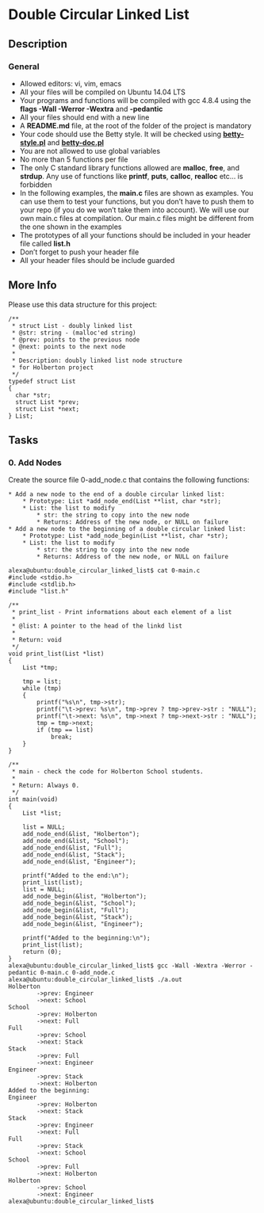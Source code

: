 # Double Circular Linked List

## Description
### General

* Allowed editors: vi, vim, emacs
* All your files will be compiled on Ubuntu 14.04 LTS
* Your programs and functions will be compiled with gcc 4.8.4 using the **flags -Wall -Werror -Wextra** and **-pedantic**
* All your files should end with a new line
* A **README.md** file, at the root of the folder of the project is mandatory
* Your code should use the Betty style. It will be checked using **[betty-style.pl](https://github.com/hs-hq/Betty/blob/main/betty-style.pl)** and **[betty-doc.pl](https://github.com/hs-hq/Betty/blob/main/betty-doc.pl)**
* You are not allowed to use global variables
* No more than 5 functions per file
* The only C standard library functions allowed are **malloc**, **free**, and **strdup**. Any use of functions like **printf**, **puts**, **calloc**, **realloc** etc… is forbidden
* In the following examples, the **main.c** files are shown as examples. You can use them to test your functions, but you don’t have to push them to your repo (if you do we won’t take them into account). We will use our own main.c files at compilation. Our main.c files might be different from the one shown in the examples
* The prototypes of all your functions should be included in your header file called **list.h**
* Don’t forget to push your header file
* All your header files should be include guarded

## More Info
Please use this data structure for this project:
```
/**
 * struct List - doubly linked list
 * @str: string - (malloc'ed string)
 * @prev: points to the previous node
 * @next: points to the next node
 *
 * Description: doubly linked list node structure
 * for Holberton project
 */
typedef struct List
{
  char *str;
  struct List *prev;
  struct List *next;
} List;
```
## Tasks
### 0. Add Nodes
Create the source file 0-add_node.c that contains the following functions:

    * Add a new node to the end of a double circular linked list:
        * Prototype: List *add_node_end(List **list, char *str);
        * List: the list to modify
            * str: the string to copy into the new node
            * Returns: Address of the new node, or NULL on failure
    * Add a new node to the beginning of a double circular linked list:
        * Prototype: List *add_node_begin(List **list, char *str);
        * List: the list to modify
            * str: the string to copy into the new node
            * Returns: Address of the new node, or NULL on failure
```
alexa@ubuntu:double_circular_linked_list$ cat 0-main.c 
#include <stdio.h>
#include <stdlib.h>
#include "list.h"

/**
 * print_list - Print informations about each element of a list
 *
 * @list: A pointer to the head of the linkd list
 *
 * Return: void
 */
void print_list(List *list)
{
    List *tmp;

    tmp = list;
    while (tmp)
    {
        printf("%s\n", tmp->str);
        printf("\t->prev: %s\n", tmp->prev ? tmp->prev->str : "NULL");
        printf("\t->next: %s\n", tmp->next ? tmp->next->str : "NULL");
        tmp = tmp->next;
        if (tmp == list)
            break;
    }
}

/**
 * main - check the code for Holberton School students.
 *
 * Return: Always 0.
 */
int main(void)
{
    List *list;

    list = NULL;
    add_node_end(&list, "Holberton");
    add_node_end(&list, "School");
    add_node_end(&list, "Full");
    add_node_end(&list, "Stack");
    add_node_end(&list, "Engineer");

    printf("Added to the end:\n");
    print_list(list);
    list = NULL;
    add_node_begin(&list, "Holberton");
    add_node_begin(&list, "School");
    add_node_begin(&list, "Full");
    add_node_begin(&list, "Stack");
    add_node_begin(&list, "Engineer");

    printf("Added to the beginning:\n");
    print_list(list);
    return (0);
}
alexa@ubuntu:double_circular_linked_list$ gcc -Wall -Wextra -Werror -pedantic 0-main.c 0-add_node.c
alexa@ubuntu:double_circular_linked_list$ ./a.out 
Holberton
        ->prev: Engineer
        ->next: School
School
        ->prev: Holberton
        ->next: Full
Full
        ->prev: School
        ->next: Stack
Stack
        ->prev: Full
        ->next: Engineer
Engineer
        ->prev: Stack
        ->next: Holberton
Added to the beginning:
Engineer
        ->prev: Holberton
        ->next: Stack
Stack
        ->prev: Engineer
        ->next: Full
Full
        ->prev: Stack
        ->next: School
School
        ->prev: Full
        ->next: Holberton
Holberton
        ->prev: School
        ->next: Engineer
alexa@ubuntu:double_circular_linked_list$ 

```

